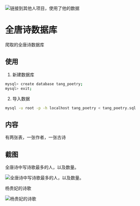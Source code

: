 ![链接到其他人项目，使用了他的数据](https://github.com/hxgdzyuyi/tang_poetry.git)

# 全唐诗数据库
爬取的全唐诗数据库

## 使用

1. 新建数据库

```bash
mysql> create database tang_poetry;
mysql> exit;
```

2. 导入数据

```bash
mysql -u root -p -h localhost tang_poetry < tang_poetry.sql
```


## 内容

有两张表，一张作者，一张古诗

## 截图

全唐诗中写诗歌最多的人，以及数量。

![全唐诗中写诗歌最多的人，以及数量。](http://i.imgur.com/Mcwl2TG.png)

杨贵妃的诗歌

![杨贵妃的诗歌](http://i.imgur.com/qgY0SKb.png)
